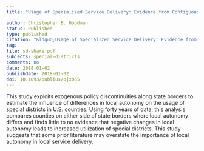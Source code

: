 ```yaml
---
title: "Usage of Specialized Service Delivery: Evidence from Contiguous Counties"

author: Christopher B. Goodman
status: Published
type: published
citation: "&ldquo;Usage of Specialized Service Delivery: Evidence from Contiguous Counties.&rdquo; <em>Publius: The Journal of Federalism</em> 48 (4): 686-708."
tag:
file: sd-share.pdf
subjects: special-districts
comments: no
date: 2018-01-02
publishdate: 2018-01-02
doi: 10.1093/publius/pjx065
---
```


This study exploits exogenous policy discontinuities along state borders to estimate the influence of differences in local autonomy on the usage of special districts in U.S. counties. Using forty years of data, this analysis compares counties on either side of state borders where local autonomy differs and finds little to no evidence that negative changes in local autonomy leads to increased utilization of special districts. This study suggests that some prior literature may overstate the importance of local autonomy in local service delivery.
